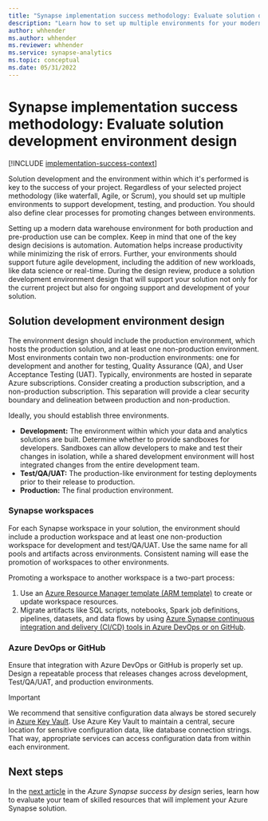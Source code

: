 ```yaml
---
title: "Synapse implementation success methodology: Evaluate solution development environment design"
description: "Learn how to set up multiple environments for your modern data warehouse project to support development, testing, and production."
author: whhender
ms.author: whhender
ms.reviewer: whhender
ms.service: synapse-analytics
ms.topic: conceptual
ms.date: 05/31/2022
---
```


# Synapse implementation success methodology: Evaluate solution development environment design

[!INCLUDE [implementation-success-context](includes/implementation-success-context.md)]

Solution development and the environment within which it's performed is key to the success of your project. Regardless of your selected project methodology (like waterfall, Agile, or Scrum), you should set up multiple environments to support development, testing, and production. You should also define clear processes for promoting changes between environments.

Setting up a modern data warehouse environment for both production and pre-production use can be complex. Keep in mind that one of the key design decisions is automation. Automation helps increase productivity while minimizing the risk of errors. Further, your environments should support future agile development, including the addition of new workloads, like data science or real-time. During the design review, produce a solution development environment design that will support your solution not only for the current project but also for ongoing support and development of your solution.

## Solution development environment design 

The environment design should include the production environment, which hosts the production solution, and at least one non-production environment. Most environments contain two non-production environments: one for development and another for testing, Quality Assurance (QA), and User Acceptance Testing (UAT). Typically, environments are hosted in separate Azure subscriptions. Consider creating a production subscription, and a non-production subscription. This separation will provide a clear security boundary and delineation between production and non-production.

Ideally, you should establish three environments.

- **Development:** The environment within which your data and analytics solutions are built. Determine whether to provide sandboxes for developers. Sandboxes can allow developers to make and test their changes in isolation, while a shared development environment will host integrated changes from the entire development team.
- **Test/QA/UAT:** The production-like environment for testing deployments prior to their release to production.
- **Production:** The final production environment.

### Synapse workspaces

For each Synapse workspace in your solution, the environment should include a production workspace and at least one non-production workspace for development and test/QA/UAT. Use the same name for all pools and artifacts across environments. Consistent naming will ease the promotion of workspaces to other environments.

Promoting a workspace to another workspace is a two-part process:

1. Use an [Azure Resource Manager template (ARM template)](../../azure-resource-manager/templates/overview.md) to create or update workspace resources.
1. Migrate artifacts like SQL scripts, notebooks, Spark job definitions, pipelines, datasets, and data flows by using [Azure Synapse continuous integration and delivery (CI/CD) tools in Azure DevOps or on GitHub](../cicd/continuous-integration-delivery.md).

### Azure DevOps or GitHub

Ensure that integration with Azure DevOps or GitHub is properly set up. Design a repeatable process that releases changes across development, Test/QA/UAT, and production environments. 

>[!IMPORTANT]
> We recommend that sensitive configuration data always be stored securely in [Azure Key Vault](../../key-vault/general/basic-concepts.md). Use Azure Key Vault to maintain a central, secure location for sensitive configuration data, like database connection strings. That way, appropriate services can access configuration data from within each environment.

## Next steps

In the [next article](implementation-success-evaluate-team-skill-sets.md) in the *Azure Synapse success by design* series, learn how to evaluate your team of skilled resources that will implement your Azure Synapse solution.
